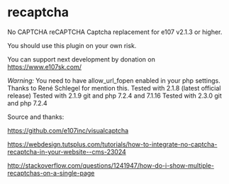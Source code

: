 # recaptcha
No CAPTCHA reCAPTCHA  Captcha replacement for e107 v2.1.3 or higher. 

You should use this plugin on your own risk.

You can support next development by donation on https://www.e107sk.com/

*Warning:*
You need to have allow_url_fopen enabled in your php settings.
Thanks to René Schlegel for mention this.
Tested with 2.1.8 (latest official release)
Tested with 2.1.9 git and php 7.2.4 and 7.1.16
Tested with 2.3.0 git and php 7.2.4

Source and thanks:

https://github.com/e107inc/visualcaptcha
 
https://webdesign.tutsplus.com/tutorials/how-to-integrate-no-captcha-recaptcha-in-your-website--cms-23024

http://stackoverflow.com/questions/1241947/how-do-i-show-multiple-recaptchas-on-a-single-page